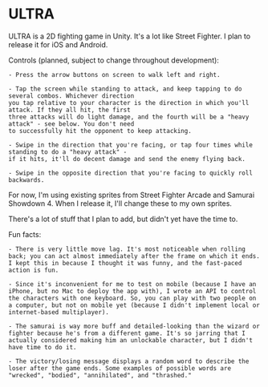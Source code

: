 # ULTRA

ULTRA is a 2D fighting game in Unity. It's a lot like Street Fighter. I plan to release it for iOS and Android.

Controls (planned, subject to change throughout development):

    - Press the arrow buttons on screen to walk left and right.

    - Tap the screen while standing to attack, and keep tapping to do several combos. Whichever direction
    you tap relative to your character is the direction in which you'll attack. If they all hit, the first 
    three attacks will do light damage, and the fourth will be a "heavy attack" - see below. You don't need 
    to successfully hit the opponent to keep attacking.

    - Swipe in the direction that you're facing, or tap four times while standing to do a "heavy attack" - 
    if it hits, it'll do decent damage and send the enemy flying back.

    - Swipe in the opposite direction that you're facing to quickly roll backwards.
    
For now, I'm using existing sprites from Street Fighter Arcade and Samurai Showdown 4. When I release it, I'll change these to my own sprites.

There's a lot of stuff that I plan to add, but didn't yet have the time to.

Fun facts:

    - There is very little move lag. It's most noticeable when rolling back; you can act almost immediately after the frame on which it ends. I kept this in because I thought it was funny, and the fast-paced action is fun. 

    - Since it's inconvenient for me to test on mobile (because I have an iPhone, but no Mac to deploy the app with), I wrote an API to control the characters with one keyboard. So, you can play with two people on a computer, but not on mobile yet (because I didn't implement local or internet-based multiplayer).

    - The samurai is way more buff and detailed-looking than the wizard or fighter because he's from a different game. It's so jarring that I actually considered making him an unlockable character, but I didn't have time to do it.

    - The victory/losing message displays a random word to describe the loser after the game ends. Some examples of possible words are "wrecked", "bodied", "annihilated", and "thrashed."
